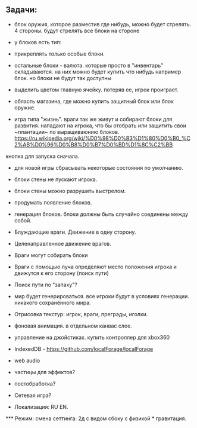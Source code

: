## Задачи:
* блок оружия, которое разместив где нибудь, можно будет стрелять.
4 стороны. будут стрелять все блоки на стороне

* у блоков есть тип:
* прикреплять только особые блоки.
* остальные блоки - валюта. которые просто в "инвентарь" складываются. на них можно будет купить что нибудь
например блок. но блоки не будут так доступны

* выделить цветом главную ячейку. потеряв ее, игрок проиграет.

* область магазина, где можно купить защитный блок или блок оружие.

* игра типа "жизнь". враги так же живут и собирают блоки для развития. нападают на игрока, что бы отобрать или
защитить свои ~плантации~ по выращиваюнию блоков.
https://ru.wikipedia.org/wiki/%D0%98%D0%B3%D1%80%D0%B0_%C2%AB%D0%96%D0%B8%D0%B7%D0%BD%D1%8C%C2%BB

кнопка для запуска сначала.
* для новой игры сбрасывать некоторые состояния по умолчанию.

* блоки стены не пускают игрока.
* блоки стены можно разрушить выстрелом.

* продумать появление блоков.
* генерация блоков. блоки должны быть случайно соединены между собой.

* Блуждающие враги. Движение в одну сторону.
* Целенаправленное движение врагов.
* Враги могут собирать блоки
* Враги с помощью луча определяют место положения игрока и движутся к его сторону (поиск пути)
* Поиск пути по "запаху"?

* мир будет генерироваться. все игроки будут в условиях генерации. никакого сохранённого мира.

* Отрисовка текстур: игрок, враги, преграды, иголки.
* фоновая анимация. в отдельном канвас слое.

* управление на джойстиках. купить контроллер для xbox360

* IndexedDB - https://github.com/localForage/localForage
* web audio
* частицы для эффектов?
* постобработка?

* Сетевая игра?

* Локализация: RU EN.

*** Режим: смена сеттинга: 2д с видом сбоку с физикой * гравитация.
